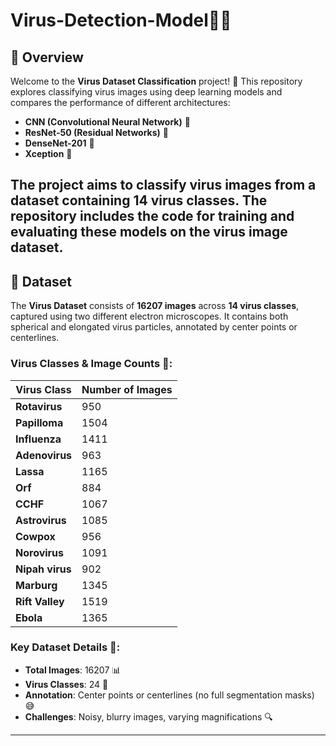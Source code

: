 # Virus-Detection-Model🦠🤖
## 📖 Overview

Welcome to the **Virus Dataset Classification** project! 🎉 This repository explores classifying virus images using deep learning models and compares the performance of different architectures:
- **CNN (Convolutional Neural Network)** 🧠
- **ResNet-50 (Residual Networks)** 🔄
- **DenseNet-201** 💪
- **Xception** 🚀

The project aims to classify virus images from a dataset containing 14 virus classes. The repository includes the code for training and evaluating these models on the virus image dataset.
---

## 🦠 Dataset

The **Virus Dataset** consists of **16207 images** across **14 virus classes**, captured using two different electron microscopes. It contains both spherical and elongated virus particles, annotated by center points or centerlines.

### Virus Classes & Image Counts 📸:

| Virus Class       | Number of Images |
|-------------------|------------------|
| **Rotavirus**      | 950              |
| **Papilloma**      | 1504             |
| **Influenza**      | 1411             |
| **Adenovirus**     | 963              |
| **Lassa**          | 1165             |
| **Orf**            | 884              |
| **CCHF**           | 1067             |
| **Astrovirus**     | 1085             |
| **Cowpox**         | 956              |
| **Norovirus**      | 1091             |
| **Nipah virus**    | 902              |
| **Marburg**        | 1345             |
| **Rift Valley**    | 1519             |
| **Ebola**          | 1365             |

### Key Dataset Details 📸:
- **Total Images**: 16207 📊
- **Virus Classes**: 24 🦠
- **Annotation**: Center points or centerlines (no full segmentation masks) 😅
- **Challenges**: Noisy, blurry images, varying magnifications 🔍

---
